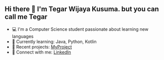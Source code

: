 ## Hi there 👋 I'm Tegar Wijaya Kusuma. but you can call me Tegar

- 💻 I'm a Computer Science student passionate about learning new languages
-  🌱 Currently learning: Java, Python, Kotlin
-  🚀 Recent projects: [MyProject](https://github.com/your-username/MyProject)
-  🔗 Connect with me: [LinkedIn](https://www.linkedin.com/in/tegar-wijaya-kusuma-591a881b9/)

